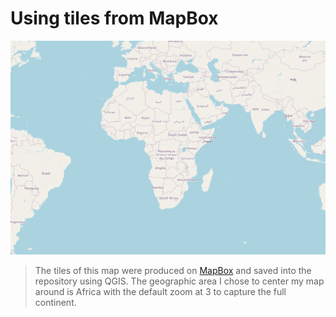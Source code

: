 # Using tiles from MapBox

![map](/img/mapscreenshot.PNG)


> The tiles of this map were produced on [MapBox](https://www.mapbox.com/) and saved into the repository using QGIS. The geographic area I chose to center my map around is Africa with the default zoom at 3 to capture the full continent.
